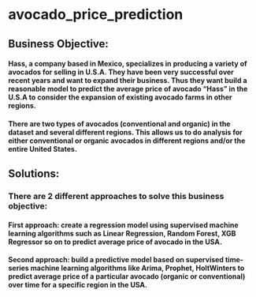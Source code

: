# avocado_price_prediction
## Business Objective:
#### Hass, a company based in Mexico, specializes in producing a variety of avocados for selling in U.S.A. They have been very successful over recent years and want to expand their business. Thus they want build a reasonable model to predict the average price of avocado “Hass” in the U.S.A to consider the expansion of existing avocado farms in other regions.
#### There are two types of avocados (conventional and organic) in the dataset and several different regions. This allows us to do analysis for either conventional or organic avocados in different regions and/or the entire United States.
## Solutions:
### There are 2 different approaches to solve this business objective:
#### First approach: create a regression model using supervised machine learning algorithms such as Linear Regression, Random Forest, XGB Regressor so on to predict average price of avocado in the USA.
#### Second approach: build a predictive model based on supervised time-series machine learning algorithms like Arima, Prophet, HoltWinters to predict average price of a particular avocado (organic or conventional) over time for a specific region in the USA.

